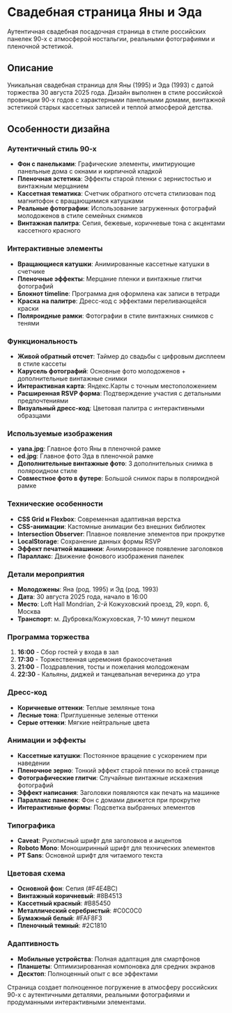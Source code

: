 # Свадебная страница Яны и Эда

Аутентичная свадебная посадочная страница в стиле российских панелек 90-х с атмосферой ностальгии, реальными фотографиями и пленочной эстетикой.

## Описание

Уникальная свадебная страница для Яны (1995) и Эда (1993) с датой торжества 30 августа 2025 года. Дизайн выполнен в стиле российской провинции 90-х годов с характерными панельными домами, винтажной эстетикой старых кассетных записей и теплой атмосферой детства.

## Особенности дизайна

### Аутентичный стиль 90-х
- **Фон с панельками**: Графические элементы, имитирующие панельные дома с окнами и кирпичной кладкой
- **Пленочная эстетика**: Эффекты старой пленки с зернистостью и винтажным мерцанием
- **Кассетная тематика**: Счетчик обратного отсчета стилизован под магнитофон с вращающимися катушками
- **Реальные фотографии**: Использование загруженных фотографий молодоженов в стиле семейных снимков
- **Винтажная палитра**: Сепия, бежевые, коричневые тона с акцентами кассетного красного

### Интерактивные элементы
- **Вращающиеся катушки**: Анимированные кассетные катушки в счетчике
- **Пленочные эффекты**: Мерцание пленки и винтажные глитчи фотографий
- **Блокнот timeline**: Программа дня оформлена как записи в тетради
- **Краска на палитре**: Дресс-код с эффектами переливающейся краски
- **Поляроидные рамки**: Фотографии в стиле винтажных снимков с тенями

### Функциональность
- **Живой обратный отсчет**: Таймер до свадьбы с цифровым дисплеем в стиле кассеты
- **Карусель фотографий**: Основные фото молодоженов + дополнительные винтажные снимки
- **Интерактивная карта**: Яндекс.Карты с точным местоположением
- **Расширенная RSVP форма**: Подтверждение участия с детальными предпочтениями
- **Визуальный дресс-код**: Цветовая палитра с интерактивными образцами

### Используемые изображения
- **yana.jpg**: Главное фото Яны в пленочной рамке
- **ed.jpg**: Главное фото Эда в пленочной рамке  
- **Дополнительные винтажные фото**: 3 дополнительных снимка в поляроидном стиле
- **Совместное фото в футере**: Большой снимок пары в поляроидной рамке

### Технические особенности
- **CSS Grid и Flexbox**: Современная адаптивная верстка
- **CSS-анимации**: Кастомные анимации без внешних библиотек
- **Intersection Observer**: Плавное появление элементов при прокрутке
- **LocalStorage**: Сохранение данных формы RSVP
- **Эффект печатной машинки**: Анимированное появление заголовков
- **Параллакс**: Движение фонового изображения панелек

### Детали мероприятия
- **Молодожены**: Яна (род. 1995) и Эд (род. 1993)
- **Дата**: 30 августа 2025 года, начало в 16:00
- **Место**: Loft Hall Mondrian, 2-й Кожуховский проезд, 29, корп. 6, Москва
- **Транспорт**: м. Дубровка/Кожуховская, 7-10 минут пешком

### Программа торжества
1. **16:00** - Сбор гостей у входа в зал
2. **17:30** - Торжественная церемония бракосочетания  
3. **21:00** - Поздравления, тосты и пожелания молодоженам
4. **22:30** - Кальяны, диджей и танцевальная вечеринка до утра

### Дресс-код
- **Коричневые оттенки**: Теплые земляные тона
- **Лесные тона**: Приглушенные зеленые оттенки
- **Серые оттенки**: Мягкие нейтральные цвета

### Анимации и эффекты
- **Кассетные катушки**: Постоянное вращение с ускорением при наведении
- **Пленочное зерно**: Тонкий эффект старой пленки по всей странице
- **Фотографические глитчи**: Случайные винтажные искажения фотографий
- **Эффект написания**: Заголовки появляются как печать на машинке
- **Параллакс панелек**: Фон с домами движется при прокрутке
- **Интерактивные формы**: Подсветка выбранных элементов

### Типографика
- **Caveat**: Рукописный шрифт для заголовков и акцентов
- **Roboto Mono**: Моноширинный шрифт для технических элементов  
- **PT Sans**: Основной шрифт для читаемого текста

### Цветовая схема
- **Основной фон**: Сепия (#F4E4BC)
- **Винтажный коричневый**: #8B4513
- **Кассетный красный**: #B85450
- **Металлический серебристый**: #C0C0C0
- **Бумажный белый**: #FAF8F3
- **Пленочный темный**: #2C1810

### Адаптивность
- **Мобильные устройства**: Полная адаптация для смартфонов
- **Планшеты**: Оптимизированная компоновка для средних экранов
- **Десктоп**: Полноценный опыт с все эффектами

Страница создает полноценное погружение в атмосферу российских 90-х с аутентичными деталями, реальными фотографиями и продуманными интерактивными элементами. 